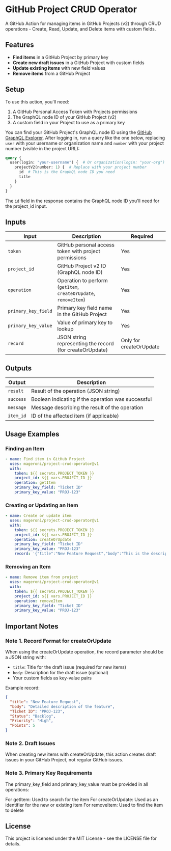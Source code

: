 # GitHub Project CRUD Operator

A GitHub Action for managing items in GitHub Projects (v2) through CRUD operations - Create, Read, Update, and Delete items with custom fields.

## Features

- **Find items** in a GitHub Project by primary key
- **Create new draft issues** in a GitHub Project with custom fields
- **Update existing items** with new field values
- **Remove items** from a GitHub Project

## Setup

To use this action, you'll need:

1. A GitHub Personal Access Token with Projects permissions
2. The GraphQL node ID of your GitHub Project (v2)
3. A custom field in your Project to use as a primary key

You can find your GitHub Project's GraphQL node ID using the [GitHub GraphQL Explorer](https://docs.github.com/en/graphql/overview/explorer). After logging in, run a query like the one below, replacing `user` with your username or organization name and `number` with your project number (visible in the project URL):

```graphql
query {
  user(login: "your-username") {  # Or organization(login: "your-org")
    projectV2(number: 1) {  # Replace with your project number
      id  # This is the GraphQL node ID you need
      title
    }
  }
}
```

The `id` field in the response contains the GraphQL node ID you'll need for the project_id input.

## Inputs

| Input | Description | Required |
|-------|-------------|----------|
| `token` | GitHub personal access token with project permissions | Yes |
| `project_id` | GitHub Project v2 ID (GraphQL node ID) | Yes |
| `operation` | Operation to perform (`getItem`, `createOrUpdate`, `removeItem`) | Yes |
| `primary_key_field` | Primary key field name in the GitHub Project | Yes |
| `primary_key_value` | Value of primary key to lookup | Yes |
| `record` | JSON string representing the record (for createOrUpdate) | Only for createOrUpdate |

## Outputs

| Output | Description |
|--------|-------------|
| `result` | Result of the operation (JSON string) |
| `success` | Boolean indicating if the operation was successful |
| `message` | Message describing the result of the operation |
| `item_id` | ID of the affected item (if applicable) |

## Usage Examples

### Finding an Item

```yaml
- name: Find item in GitHub Project
  uses: mageroni/project-crud-operator@v1
  with:
    token: ${{ secrets.PROJECT_TOKEN }}
    project_id: ${{ vars.PROJECT_ID }}
    operation: getItem
    primary_key_field: "Ticket ID"
    primary_key_value: "PROJ-123"
```   

### Creating or Updating an Item

```yaml
- name: Create or update item
  uses: mageroni/project-crud-operator@v1
  with:
    token: ${{ secrets.PROJECT_TOKEN }}
    project_id: ${{ vars.PROJECT_ID }}
    operation: createOrUpdate
    primary_key_field: "Ticket ID"
    primary_key_value: "PROJ-123"
    record: '{"title":"New Feature Request","body":"This is the description","Ticket ID":"PROJ-123","Status":"Backlog","Priority":"High"}'
```

### Removing an Item

```yaml
- name: Remove item from project
  uses: mageroni/project-crud-operator@v1
  with:
    token: ${{ secrets.PROJECT_TOKEN }}
    project_id: ${{ vars.PROJECT_ID }}
    operation: removeItem
    primary_key_field: "Ticket ID"
    primary_key_value: "PROJ-123"
```

## Important Notes

### Note 1. Record Format for createOrUpdate

When using the createOrUpdate operation, the record parameter should be a JSON string with:

- `title`: Title for the draft issue (required for new items)
- `body`: Description for the draft issue (optional)
- Your custom fields as key-value pairs

Example record:

```json
{
  "title": "New Feature Request",
  "body": "Detailed description of the feature",
  "Ticket ID": "PROJ-123",
  "Status": "Backlog",
  "Priority": "High",
  "Points": 5
}
```

### Note 2. Draft Issues

When creating new items with createOrUpdate, this action creates draft issues in your GitHub Project, not regular GitHub issues.

### Note 3. Primary Key Requirements

The primary_key_field and primary_key_value must be provided in all operations:

For getItem: Used to search for the item
For createOrUpdate: Used as an identifier for the new or existing item
For removeItem: Used to find the item to delete

## License

This project is licensed under the MIT License - see the LICENSE file for details.